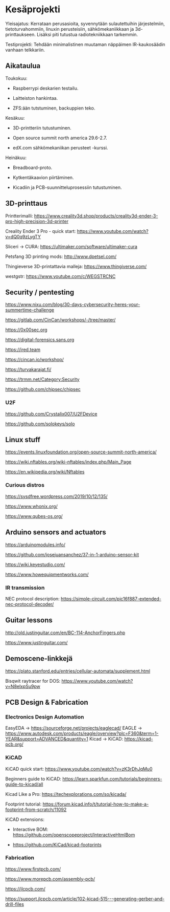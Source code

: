 # Kesäprojekti

Yleisajatus: Kerrataan perusasioita, syvennytään sulautettuihin järjestelmiin, tietoturvahommiin, linuxin perusteisiin, sähkömekaniikkaan ja 3d-printtaukseen. Lisäksi piti tutustua radiotekniikkaan tarkemmin.

Testiprojekti: Tehdään minimalistinen muutaman näppäimen IR-kaukosäädin vanhaan telkkariin. 


## Aikataulua

Toukokuu:

- Raspberrypi deskarien testailu.

- Laitteiston hankintaa.

- ZFS:ään tutstuminen, backuppien teko.


Kesäkuu:

- 3D-printteriin tutustuminen.

- Open source summit north america 29.6-2.7.

- edX.com sähkömekaniikan perusteet -kurssi.


Heinäkuu:

- Breadboard-proto.

- Kytkentäkaavion piirtäminen.

- Kicadiin ja PCB-suunnitteluprosessiin tutustuminen.


## 3D-printtaus

Printterimalli: https://www.creality3d.shop/products/creality3d-ender-3-pro-high-precision-3d-printer

Creality Ender 3 Pro - quick start: https://www.youtube.com/watch?v=dQ0q9zLygTY 

Sliceri -> CURA: https://ultimaker.com/software/ultimaker-cura

Petsfang 3D printing mods: http://www.dpetsel.com/

Thingieverse 3D-printattavia malleja: https://www.thingiverse.com/

westgstr: https://www.youtube.com/c/WEGSTRCNC


## Security / pentesting

https://www.nixu.com/blog/30-days-cybersecurity-heres-your-summertime-challenge

https://gitlab.com/CinCan/workshops/-/tree/master/

https://0x00sec.org

https://digital-forensics.sans.org

https://ired.team

https://cincan.io/workshop/

https://turvakarajat.fi/

https://trmm.net/Category:Security

https://github.com/chipsec/chipsec


### U2F

https://github.com/Crystalix007/U2FDevice

https://github.com/solokeys/solo


## Linux stuff

https://events.linuxfoundation.org/open-source-summit-north-america/

https://wiki.nftables.org/wiki-nftables/index.php/Main_Page

https://en.wikipedia.org/wiki/Nftables


### Curious distros

https://sysdfree.wordpress.com/2019/10/12/135/

https://www.whonix.org/

https://www.qubes-os.org/


## Arduino sensors and actuators

https://arduinomodules.info/

https://github.com/josejuansanchez/37-in-1-arduino-sensor-kit

https://wiki.keyestudio.com/

https://www.howequipmentworks.com/


### IR transmission

NEC protocol description: https://simple-circuit.com/pic16f887-extended-nec-protocol-decoder/


## Guitar lessons

http://old.justinguitar.com/en/BC-114-AnchorFingers.php

https://www.justinguitar.com/


## Demoscene-linkkejä

https://plato.stanford.edu/entries/cellular-automata/supplement.html

Bisqwit raytracer for DOS: https://www.youtube.com/watch?v=N8elxpSu9pw


## PCB Design & Fabrication

### Electronics Design Automation

EasyEDA -> https://sourceforge.net/projects/eaglecad/
EAGLE -> https://www.autodesk.com/products/eagle/overview?plc=F360&term=1-YEAR&support=ADVANCED&quantity=1
Kicad -> KiCAD: https://kicad-pcb.org/

### KiCAD

KiCAD quick start: https://www.youtube.com/watch?v=zK3rDhJqMu0

Beginners guide to KiCAD: https://learn.sparkfun.com/tutorials/beginners-guide-to-kicad/all

Kicad Like a Pro: https://techexplorations.com/so/kicada/

Footprint tutorial: https://forum.kicad.info/t/tutorial-how-to-make-a-footprint-from-scratch/11092

KiCAD extensions:

- Interactive BOM: https://github.com/openscopeproject/InteractiveHtmlBom

- https://github.com/KiCad/kicad-footprints


### Fabrication

https://www.firstpcb.com/

https://www.morepcb.com/assembly-pcb/

https://jlcpcb.com/

https://support.jlcpcb.com/article/102-kicad-515---generating-gerber-and-drill-files

